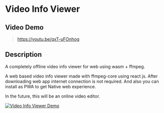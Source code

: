 # Video Info Viewer

## Video Demo

> <https://youtu.be/qxT-uFOnhog>

## Description

A completely offline video info viewer for web using wasm + ffmpeg.

A web based video info viewer made with ffmpeg-core using react js.
After downloading web app internet connection is not required. And also you can install as PWA to get Native web experience.

In the future, this will be an online video editor.

[![Video Info Viewer Demo](https://img.youtube.com/vi/qxT-uFOnhog/0.jpg)](https://www.youtube.com/watch?v=qxT-uFOnhog)
